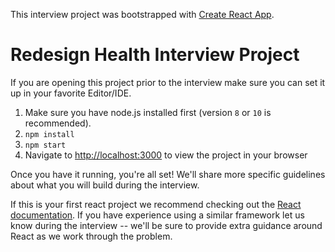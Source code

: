 This interview project was bootstrapped with [Create React App](https://github.com/facebook/create-react-app).

# Redesign Health Interview Project

If you are opening this project prior to the interview make sure you can set it up in 
your favorite Editor/IDE.

1. Make sure you have node.js installed first (version `8` or `10` is recommended).
2. `npm install`
3. `npm start`
4. Navigate to [http://localhost:3000](http://localhost:3000) to view the project in your browser

Once you have it running, you're all set! We'll share more specific guidelines about what you will build during
the interview.

If this is your first react project we recommend checking out the [React documentation](https://reactjs.org/).
If you have experience using a similar framework let us know during the interview -- we'll be sure
to provide extra guidance around React as we work through the problem.
